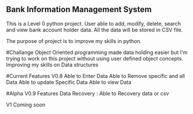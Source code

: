 ## Bank Information Management System
This is a Level 0 python project.  User able to add, modify, delete, search and view bank account holder data. All the data will be stored in CSV file.

The purpose of project is to improve my skills in python.

#Challange
Object Oriented programming made data holding easier but I'm trying to work on this project without using user defined object concepts.
Improving my skills on Data structures

#Current Features V0.8
Able to Enter Data
Able to Remove specific and all Data
Able to update Specific Data
Able to view Data

#Alpha V0.9 Features
Data Recovery : Able to Recovery data or csv

V1
Coming soon
